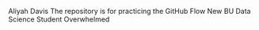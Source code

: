 Aliyah Davis 
The repository is for practicing the GitHub Flow 
New BU Data Science Student
Overwhelmed 
